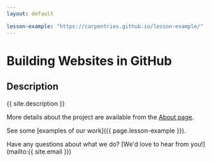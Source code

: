 ```yaml
---
layout: default

lesson-example: "https://carpentries.github.io/lesson-example/"
---
```


# Building Websites in GitHub

## Description
{{ site.description }}

More details about the project are available from the [About page](about).

See some [examples of our work]({{ page.lesson-example }}).

Have any questions about what we do? [We'd love to hear from you!](mailto:{{ site.email }})
